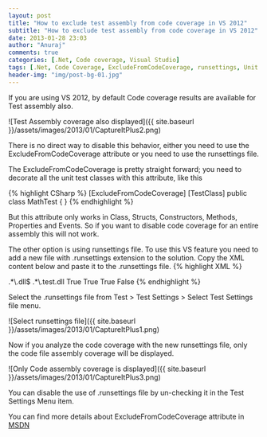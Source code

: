 ```yaml
---
layout: post
title: "How to exclude test assembly from code coverage in VS 2012"
subtitle: "How to exclude test assembly from code coverage in VS 2012"
date: 2013-01-28 23:03
author: "Anuraj"
comments: true
categories: [.Net, Code coverage, Visual Studio]
tags: [.Net, Code Coverage, ExcludeFromCodeCoverage, runsettings, Unit Testing, Visual Studio]
header-img: "img/post-bg-01.jpg"
---
```

If you are using VS 2012, by default Code coverage results are available for Test assembly also. 

![Test Assembly coverage also displayed]({{ site.baseurl }}/assets/images/2013/01/CaptureItPlus2.png)

There is no direct way to disable this behavior, either you need to use the ExcludeFromCodeCoverage attribute or you need to use the runsettings file.

The ExcludeFromCodeCoverage is pretty straight forward; you need to decorate all the unit test classes with this attribute, like this

{% highlight CSharp %}
[ExcludeFromCodeCoverage]
[TestClass] 
public class MathTest
{
}
{% endhighlight %}

But this attribute only works in Class, Structs, Constructors, Methods, Properties and Events. So if you want to disable code coverage for an entire assembly this will not work.

The other option is using runsettings file. To use this VS feature you need to add a new file with .runsettings extension to the solution. Copy the XML content below and paste it to the .runsettings file. 
{% highlight XML %}
<?xml version="1.0" encoding="utf-8"?>
<RunSettings>
  <DataCollectionRunSettings>
    <DataCollectors>
      <DataCollector friendlyName="Code Coverage" 
                     uri="datacollector://Microsoft/CodeCoverage/2.0" 
                     assemblyQualifiedName="Microsoft.VisualStudio.Coverage.DynamicCoverageDataCollector, Microsoft.VisualStudio.TraceCollector, Version=11.0.0.0, Culture=neutral, PublicKeyToken=b03f5f7f11d50a3a">
        <Configuration>
          <CodeCoverage>
            <ModulePaths>
              <Include>
                <ModulePath>.*\.dll$</ModulePath>
              </Include>
              <Exclude>
                <ModulePath>.*\.test.dll</ModulePath>
              </Exclude>
            </ModulePaths>
            <UseVerifiableInstrumentation>True</UseVerifiableInstrumentation>
            <AllowLowIntegrityProcesses>True</AllowLowIntegrityProcesses>
            <CollectFromChildProcesses>True</CollectFromChildProcesses>
            <CollectAspDotNet>False</CollectAspDotNet>
          </CodeCoverage>
        </Configuration>
      </DataCollector>
    </DataCollectors>
  </DataCollectionRunSettings>
</RunSettings>
{% endhighlight %}

Select the .runsettings file from Test > Test Settings > Select Test Settings file menu.

![Select runsettings file]({{ site.baseurl }}/assets/images/2013/01/CaptureItPlus1.png)

Now if you analyze the code coverage with the new runsettings file, only the code file assembly coverage will be displayed.

![Only Code assembly coverage is displayed]({{ site.baseurl }}/assets/images/2013/01/CaptureItPlus3.png)

You can disable the use of .runsettings file by un-checking it in the Test Settings Menu item.

You can find more details about ExcludeFromCodeCoverage attribute in [MSDN](http://msdn.microsoft.com/en-us/library/system.diagnostics.codeanalysis.excludefromcodecoverageattribute.aspx)
